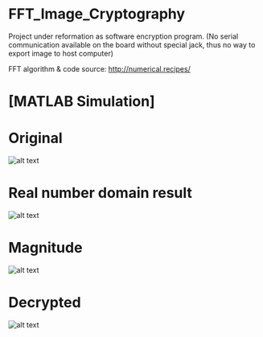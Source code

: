 # FFT_Image_Cryptography
Project under reformation as software encryption program. (No serial communication available on the board without special jack, thus no way to export image to host computer)


FFT algorithm & code source: http://numerical.recipes/

# [MATLAB Simulation]

# Original
![alt text](https://i.imgur.com/vBJmepc.png)

# Real number domain result
![alt text](https://i.imgur.com/W00mfQn.png)

# Magnitude
![alt text](https://i.imgur.com/qXGcfU4.png) 

# Decrypted
![alt text](https://i.imgur.com/CSGYoXT.png)
